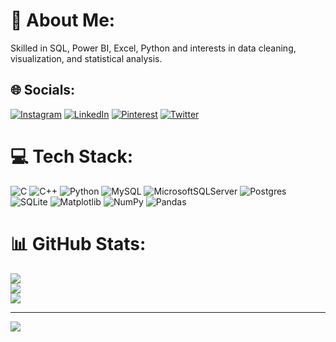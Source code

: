 # 💫 About Me:
Skilled in SQL, Power BI, Excel, Python and interests in data cleaning, visualization, and statistical analysis.


## 🌐 Socials:
[![Instagram](https://img.shields.io/badge/Instagram-%23E4405F.svg?logo=Instagram&logoColor=white)](https://instagram.com/ohkshitijjj) [![LinkedIn](https://img.shields.io/badge/LinkedIn-%230077B5.svg?logo=linkedin&logoColor=white)](https://www.linkedin.com/in/kshitij-rastogi-3ab421222/) [![Pinterest](https://img.shields.io/badge/Pinterest-%23E60023.svg?logo=Pinterest&logoColor=white)](https://pinterest.com/ohkshitijjj) [![Twitter](https://img.shields.io/badge/Twitter-%231DA1F2.svg?logo=Twitter&logoColor=white)](https://twitter.com/ohkshitijjj) 

# 💻 Tech Stack:
![C](https://img.shields.io/badge/c-%2300599C.svg?style=flat&logo=c&logoColor=white) ![C++](https://img.shields.io/badge/c++-%2300599C.svg?style=flat&logo=c%2B%2B&logoColor=white) ![Python](https://img.shields.io/badge/python-3670A0?style=flat&logo=python&logoColor=ffdd54) ![MySQL](https://img.shields.io/badge/mysql-%2300000f.svg?style=flat&logo=mysql&logoColor=white) ![MicrosoftSQLServer](https://img.shields.io/badge/Microsoft%20SQL%20Server-CC2927?style=flat&logo=microsoft%20sql%20server&logoColor=white) ![Postgres](https://img.shields.io/badge/postgres-%23316192.svg?style=flat&logo=postgresql&logoColor=white) ![SQLite](https://img.shields.io/badge/sqlite-%2307405e.svg?style=flat&logo=sqlite&logoColor=white) ![Matplotlib](https://img.shields.io/badge/Matplotlib-%23ffffff.svg?style=flat&logo=Matplotlib&logoColor=black) ![NumPy](https://img.shields.io/badge/numpy-%23013243.svg?style=flat&logo=numpy&logoColor=white) ![Pandas](https://img.shields.io/badge/pandas-%23150458.svg?style=flat&logo=pandas&logoColor=white)

# 📊 GitHub Stats:
![](https://github-readme-stats.vercel.app/api?username=kshitijrastogi16&theme=dark&hide_border=false&include_all_commits=false&count_private=false)<br/>
![](https://github-readme-streak-stats.herokuapp.com/?user=kshitijrastogi16&theme=dark&hide_border=false)<br/>
![](https://github-readme-stats.vercel.app/api/top-langs/?username=kshitijrastogi16&theme=dark&hide_border=false&include_all_commits=false&count_private=false&layout=compact)

---
[![](https://visitcount.itsvg.in/api?id=kshitijrastogi16&icon=5&color=0)](https://visitcount.itsvg.in)
